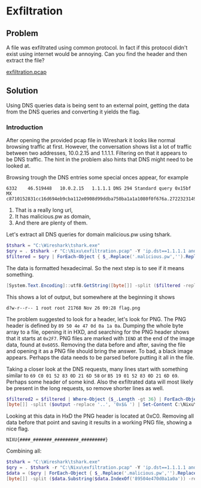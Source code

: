 # Exfiltration

## Problem

A file was exfiltrated using common protocol. In fact if this protocol didn't exist using internet would be annoying.
Can you find the header and then extract the file?

[exfiltration.pcap](https://thenixuchallenge.com/c/exfiltration/static/exfiltration.pcap)

## Solution

Using DNS queries data is being sent to an external point, getting the data from the DNS queries and converting it yields the flag.

### Introduction

After opening the provided pcap file in Wireshark it looks like normal browsing traffic at first. However, the conversation shows list a lot of traffic between two addresses, 10.0.2.15 and 1.1.1.1. Filtering on that it appears to be DNS traffic. The hint in the problem also hints that DNS might need to be looked at.

Browsing trough the DNS entries some special onces appear, for example

```
6332	46.519448	10.0.2.15	1.1.1.1	DNS	294	Standard query 0x15bf MX c8710152831cc16d694eb9cba112e0908d99ddba750ba1a1a1080f0f676a.27223231499250a74e1dfcf1c71f68d2a409e79458300612334a4949c13b.efbc83888808f68c101199892449a85bb72e962d5b86a64d9bca5d0e1581.433666929090804f3ef9043b77ee6418212232.malicious.pw
```

1. That is a really long url,
2. It has malicious.pw as domain,
3. And there are plenty of them.

Let's extract all DNS queries for domain malicious.pw using tshark.

```Powershell
$tshark = "C:\Wireshark\tshark.exe"
$qry = . $tshark -r "C:\Nixu\exfiltration.pcap" -Y 'ip.dst==1.1.1.1 and ip.src==10.0.2.15 and  dns.qry.name contains "malicious.pw"' -T fields -e dns.qry.name
$filtered = $qry | ForEach-Object { $_.Replace('.malicious.pw','').Replace('.','') }
```

The data is formatted hexadecimal. So the next step is to see if it means something.

```Powershell
[System.Text.Encoding]::utf8.GetString([byte[]] -split ($filtered -replace '..', '0x$& '))
```

This shows a lot of output, but somewhere at the beginning it shows

```
d?w-r--r-- 1 root root 21768 Nov 26 09:28 flag.png
```

The problem suggested to look for a header, let's look for PNG. The PNG header is defined by `89 50 4e 47 0d 0a 1a 0a`. Dumping the whole byte array to a file, opening it in HXD, and searching for the PNG header shows that it starts at `0x2F7`. PNG files are marked with `IEND` at the end of the image data, found at `0x6055`. Removing the data before and after, saving the file and opening it as a PNG file should bring the answer. To bad, a black image appears. Perhaps the data needs to be parsed before putting it all in the file.

Taking a closer look at the DNS requests, many lines start with something similar to `69 C0 01 52 83 0D 21 6D 58` or `B5 19 01 52 83 0D 21 6D 69`. Perhaps some header of some kind. Also the exfiltrated data will most likely be present in the long requests, so remove shorter lines as well.

```Powershell
$filtered2 = $filtered | Where-Object {$_.Length -gt 36} | ForEach-Object {$_.Substring(18)}
[byte[]] -split ($output -replace '..', '0x$& ') | Set-Content C:\Nixu\exfil.png -Encoding Byte
```

Looking at this data in HxD the PNG header is located at 0xC0. Removing all data before that point and saving it results in a working PNG file, showing a nice flag.

```
NIXU{####_#######_#########_#########}
```

Combining all:

```Powershell
$tshark = "C:\Wireshark\tshark.exe"
$qry = . $tshark -r "C:\Nixu\exfiltration.pcap" -Y 'ip.dst==1.1.1.1 and ip.src==10.0.2.15 and  dns.qry.name contains "malicious.pw"' -T fields -e dns.qry.name
$data = ($qry | ForEach-Object { $_.Replace('.malicious.pw','').Replace('.','').Substring(18)} | Where-Object {$_.Length -gt 18}) -join ''
[byte[]] -split ($data.Substring($data.IndexOf('89504e470d0a1a0a')) -replace '..', '0x$& ') | Set-Content C:\Nixu\exfil.png -Encoding Byte
```
